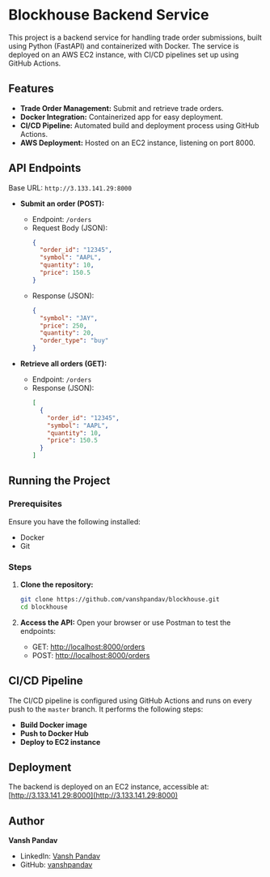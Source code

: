 
# Blockhouse Backend Service

This project is a backend service for handling trade order submissions, built using Python (FastAPI) and containerized with Docker. The service is deployed on an AWS EC2 instance, with CI/CD pipelines set up using GitHub Actions.

## Features

- **Trade Order Management:** Submit and retrieve trade orders.
- **Docker Integration:** Containerized app for easy deployment.
- **CI/CD Pipeline:** Automated build and deployment process using GitHub Actions.
- **AWS Deployment:** Hosted on an EC2 instance, listening on port 8000.

## API Endpoints

Base URL: `http://3.133.141.29:8000`

- **Submit an order (POST):**
  - Endpoint: `/orders`
  - Request Body (JSON):
    ```json
    {
      "order_id": "12345",
      "symbol": "AAPL",
      "quantity": 10,
      "price": 150.5
    }
    ```
  - Response (JSON):
    ```json
    {
      "symbol": "JAY",
      "price": 250,
      "quantity": 20,
      "order_type": "buy"
    }
    ```

- **Retrieve all orders (GET):**
  - Endpoint: `/orders`
  - Response (JSON):
    ```json
    [
      {
        "order_id": "12345",
        "symbol": "AAPL",
        "quantity": 10,
        "price": 150.5
      }
    ]
    ```

## Running the Project

### Prerequisites

Ensure you have the following installed:
- Docker
- Git

### Steps

1. **Clone the repository:**
   ```bash
   git clone https://github.com/vanshpandav/blockhouse.git
   cd blockhouse
   ```

2. **Access the API:**
   Open your browser or use Postman to test the endpoints:
   - GET: [http://localhost:8000/orders](http://localhost:8000/orders)
   - POST: [http://localhost:8000/orders](http://localhost:8000/orders)

## CI/CD Pipeline

The CI/CD pipeline is configured using GitHub Actions and runs on every push to the `master` branch. It performs the following steps:
- **Build Docker image**
- **Push to Docker Hub**
- **Deploy to EC2 instance**

## Deployment

The backend is deployed on an EC2 instance, accessible at:
[http://3.133.141.29:8000](http://3.133.141.29:8000)


## Author

**Vansh Pandav**  
- LinkedIn: [Vansh Pandav](https://www.linkedin.com/in/vansh-pandav-aab281141)  
- GitHub: [vanshpandav](https://github.com/vanshpandav)
